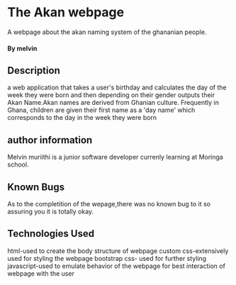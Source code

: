 # The Akan webpage
 A webpage about the akan naming system of the ghananian people.
#### By melvin
## Description
a web application that takes a user's birthday and calculates the day of the week they were born and then depending on their gender outputs their Akan Name.Akan names are derived from Ghanian culture. Frequently in Ghana, children are given their first name as a 'day name' which corresponds to the day in the week they were born
## author information
Melvin muriithi is a  junior software developer currenly learning at Moringa school.
## Known Bugs
 As to the completition of the wepage,there was no known bug to it so assuring you it is totally okay.
 ## Technologies Used
html-used to create the body structure of webpage
custom css-extensively used for styling the webpage
bootstrap css- used for further styling
javascript-used to emulate behavior of the webpage for best interaction of webpage with the user
